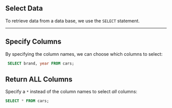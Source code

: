 ## Select Data

To retrieve data from a data base, we use the `SELECT` statement.

---

## Specify Columns

By specifying the column names, we can choose which columns to select:

```sql 
 SELECT brand, year FROM cars;
```

## Return ALL Columns

Specify a `*` instead of the column names to select _all_ columns:

```sql
SELECT * FROM cars;
```

